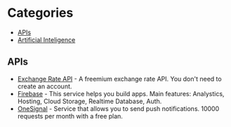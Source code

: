 # Categories
- [APIs](#apis)
- [Artificial Inteligence](#artificial-inteligence)

## APIs
- [Exchange Rate API](https://www.exchangerate-api.com) - A freemium exchange rate API. You don't need to create an account.
- [Firebase](https://firebase.google.com) - This service helps you build apps. Main features: Analystics, Hosting, Cloud Storage, Realtime Database, Auth.
- [OneSignal](https://onesignal.com) - Service that allows you to send push notifications. 10000 requests per month with a free plan.
